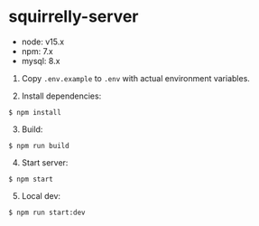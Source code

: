 # squirrelly-server

* node: v15.x
* npm: 7.x
* mysql: 8.x

1. Copy `.env.example` to `.env` with actual environment variables.

2. Install dependencies:

```console
$ npm install
```

3. Build:

```console
$ npm run build
```

4. Start server:

```console
$ npm start
```

5. Local dev:

```console
$ npm run start:dev
```